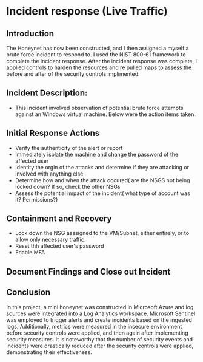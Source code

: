 # Incident response (Live Traffic)




## Introduction
The Honeynet has now been constructed, and I then assigned a myself a brute force incident to respond to. I used the NIST 800-61 framework to complete the incident response. After the incident response was complete, I applied controls 
to harden the resources and re pulled maps to assess the before and after of the security controls implimented. 

## Incident Description:
- This incident involved observation of potential brute force attempts against an Windows virtual machine. Below were the action items taken. 

## Initial Response Actions
- Verify the authenticity of the alert or report
- Immediately isolate the machine and change the password of the affected user
- Identity the orgin of the attacks and determine if they are attacking or involved with anything else
- Determine how and when the attack occured( are the NSGS not being locked down? If so, check the other NSGs
- Assess the potential impact of the incident( what type of account was it? Permissions?)

## Containment and Recovery
- Lock down the NSG asssigned to the VM/Subnet, either entirely, or to allow only necessary traffic.
- Reset thh affected user's password
- Enable MFA

 ## Document Findings and Close out Incident












## Conclusion

In this project, a mini honeynet was constructed in Microsoft Azure and log sources were integrated into a Log Analytics workspace. Microsoft Sentinel was employed to trigger alerts and create incidents based on the ingested logs. Additionally, metrics were measured in the insecure environment before security controls were applied, and then again after implementing security measures. It is noteworthy that the number of security events and incidents were drastically reduced after the security controls were applied, demonstrating their effectiveness.
